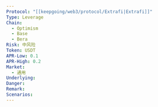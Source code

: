 ```yaml
---
Protocol: "[[keepgoing/web3/protocol/Extrafi|Extrafi]]"
Type: Leverage
Chain:
  - Optimism
  - Base
  - Bera
Risk: 中风险
Token: USDT
APR-Low: 0.1
APR-High: 0.2
Market:
  - 通用
Underlying: 
Danger: 
Remark: 
Scenarios:
---
```

